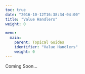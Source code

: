 ```yaml
---
toc: true
date: "2016-10-12T16:38:34-04:00"
title: "Value Handlers"
weight: 0

menu:
  main:
    parent: Topical Guides
    identifier: "Value Handlers"
    weight: 0
---
```


Coming Soon...
